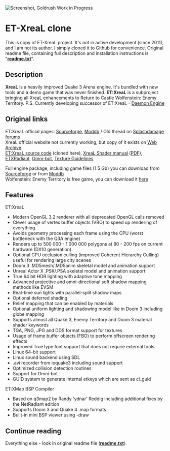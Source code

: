 ![Screenshot, Goldrush Work in Progress](https://github.com/Maxxiii/ET-XreaL-clone/blob/master/screenshot.jpg)
# ET-XreaL clone
This is copy of ET-XreaL project. It's not in active development (since 2011), and I am not its author. I simply cloned it to Github for convenience. Original readme file, containing full description and installation instructions is "**[readme.txt](https://github.com/Maxxiii/ET-XreaL-clone/blob/master/README.txt)**".

## Description
**XreaL** is a heavily improved Quake 3 Arena engine. It's bundled with new tools and a demo game that was never finished. 
**ET:XreaL** is a subproject bringing all XreaL enhancements to Return to Castle Wolfenstein: Enemy Territory.
P.S. Currently developing successor of ET:XreaL - [Daemon Engine](https://github.com/DaemonEngine/Daemon)

## Original links
ET:XreaL official pages: [Sourceforge](https://sourceforge.net/projects/xreal/), [Moddb](https://www.moddb.com/mods/etxreal) / Old thread on [Splashdamage forums](https://forums.splashdamage.com/t/et-xreal/129344/17)  
XreaL official website not currently working, but copy of it exists on [Web Archive](http://web.archive.org/web/20110131153542/http://xreal-project.net:80/).  
[ET:XreaL source code](https://sourceforge.net/p/xreal/ET-XreaL) (cloned here), [XreaL Shader manual](https://tremap.xtr3m.net/__Games/Xreal/Manual_Shader_1/ShaderManual.htm) ([PDF](https://www.moddb.com/mods/etxreal/downloads/shader-manual)), [ETXRadiant](https://sourceforge.net/p/xreal/ET-XreaL_etxradiant/), [Omni-bot](https://sourceforge.net/p/xreal/ET-XreaL_omni-bot/ci/master/tree/), [Texture Guidelines](http://web.archive.org/web/20100115044416/http://redmine.xreal-project.net/projects/xreal/wiki/Texture_Guidelines)

Full engine package, including game files (1.5 Gb) you can download from [Sourceforge](https://sourceforge.net/projects/xreal/files/latest/download) or from [Moddb](https://www.moddb.com/mods/etxreal/downloads/etxreal-030)  
Wolfenstein: Enemy Territory is free game, you can download it [here](https://www.splashdamage.com/games/wolfenstein-enemy-territory/)

## Features
ET:XreaL  
* Modern OpenGL 3.2 renderer with all deprecated OpenGL calls removed  
* Clever usage of vertex buffer objects (VBO) to speed up rendering of everything  
* Avoids geometry processing each frame using the CPU (worst bottleneck with the Q3A engine)  
* Renders up to 500 000 - 1 000 000 polygons at 80 - 200 fps on current hardware (DX10 generation)  
* Optional GPU occlusion culling (improved Coherent Hierarchy Culling) useful for rendering large city scenes  
* Doom 3 .MD5mesh/.MD5anim skeletal model and animation support  
* Unreal Actor X .PSK/.PSA skeletal model and animation support  
* True 64 bit HDR lighting with adaptive tone mapping  
* Advanced projective and omni-directional soft shadow mapping methods like EVSM  
* Real-time sun lights with parallel-split shadow maps  
* Optional deferred shading  
* Relief mapping that can be enabled by materials  
* Optional uniform lighting and shadowing model like in Doom 3 including globe mapping  
* Supports almost all Quake 3, Enemy Territory and Doom 3 material shader keywords  
* TGA, PNG, JPG and DDS format support for textures  
* Usage of frame buffer objects (FBO) to perform offscreen rendering effects  
* Improved TrueType font support that does not require external tools  
* Linux 64-bit support  
* Linux sound backend using SDL  
* .avi recorder from ioquake3 including sound support  
* Optimized collision detection routines  
* Support for Omni-bot  
* GUID system to generate internal etkeys which are sent as cl_guid  
  
ET:XMap BSP Compiler
* Based on q3map2 by Randy 'ydnar' Reddig including additional fixes by the NetRadiant edition  
* Supports Doom 3 and Quake 4 .map formats  
* Built-in mini BSP viewer using -draw  

## Continue reading
Everything else - look in original readme file (**[readme.txt](https://github.com/Maxxiii/ET-XreaL-clone/blob/master/README.txt)**).
